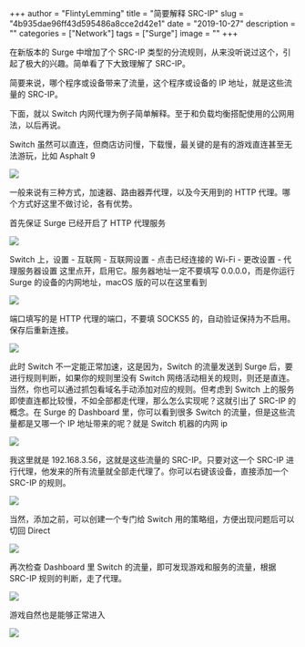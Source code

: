 +++
author = "FlintyLemming"
title = "简要解释 SRC-IP"
slug = "4b935dae96ff43d595486a8cce2d42e1"
date = "2019-10-27"
description = ""
categories = ["Network"]
tags = ["Surge"]
image = ""
+++

在新版本的 Surge 中增加了个 SRC-IP 类型的分流规则，从来没听说过这个，引起了极大的兴趣。简单看了下大致理解了 SRC-IP。

简要来说，哪个程序或设备带来了流量，这个程序或设备的 IP 地址，就是这些流量的 SRC-IP。

下面，就以 Switch 内网代理为例子简单解释。至于和负载均衡搭配使用的公网用法，以后再说。

Switch 虽然可以直连，但商店访问慢，下载慢，最关键的是有的游戏直连甚至无法游玩，比如 Asphalt 9

![](https://img.mitsea.com/blog/posts/2019/10/%E7%AE%80%E8%A6%81%E8%A7%A3%E9%87%8A%20SRC-IP/1.png?x-oss-process=style/ImageCompress)

一般来说有三种方式，加速器、路由器弄代理，以及今天用到的 HTTP 代理。哪个方式好这里不做讨论，各有优势。

首先保证 Surge 已经开启了 HTTP 代理服务

![](https://img.mitsea.com/blog/posts/2019/10/%E7%AE%80%E8%A6%81%E8%A7%A3%E9%87%8A%20SRC-IP/2.png?x-oss-process=style/ImageCompress)

Switch 上，设置 - 互联网 - 互联网设置 - 点击已经连接的 Wi-Fi - 更改设置 - 代理服务器设置 这里点开，启用它。服务器地址一定不要填写 0.0.0.0，而是你运行 Surge 的设备的内网地址，macOS 版的可以在这里看到

![](https://img.mitsea.com/blog/posts/2019/10/%E7%AE%80%E8%A6%81%E8%A7%A3%E9%87%8A%20SRC-IP/3.png?x-oss-process=style/ImageCompress)

端口填写的是 HTTP 代理的端口，不要填 SOCKS5 的，自动验证保持为不启用。保存后重新连接。

![](https://img.mitsea.com/blog/posts/2019/10/%E7%AE%80%E8%A6%81%E8%A7%A3%E9%87%8A%20SRC-IP/4.png?x-oss-process=style/ImageCompress)

此时 Switch 不一定能正常加速，这是因为，Switch 的流量发送到 Surge 后，要进行规则判断，如果你的规则里没有 Switch 网络活动相关的规则，则还是直连。当然，你也可以通过抓包看域名手动添加对应的规则。但考虑到 Switch 上的服务即使直连都比较慢，不如全部都走代理，那么怎么实现呢？这就引出了 SRC-IP 的概念。在 Surge 的 Dashboard 里，你可以看到很多 Switch 的流量，但是这些流量都是又哪一个 IP 地址带来的呢？就是 Switch 机器的内网 ip

![](https://img.mitsea.com/blog/posts/2019/10/%E7%AE%80%E8%A6%81%E8%A7%A3%E9%87%8A%20SRC-IP/5.png?x-oss-process=style/ImageCompress)

我这里就是 192.168.3.56，这就是这些流量的 SRC-IP。只要对这一个 SRC-IP 进行代理，他发来的所有流量就全部走代理了。你可以右键该设备，直接添加一个 SRC-IP 的规则。

![](https://img.mitsea.com/blog/posts/2019/10/%E7%AE%80%E8%A6%81%E8%A7%A3%E9%87%8A%20SRC-IP/6.png?x-oss-process=style/ImageCompress)

当然，添加之前，可以创建一个专门给 Switch 用的策略组，方便出现问题后可以切回 Direct

![](https://img.mitsea.com/blog/posts/2019/10/%E7%AE%80%E8%A6%81%E8%A7%A3%E9%87%8A%20SRC-IP/7.png?x-oss-process=style/ImageCompress)

再次检查 Dashboard 里 Switch 的流量，即可发现游戏和服务的流量，根据 SRC-IP 规则的判断，走了代理。

![](https://img.mitsea.com/blog/posts/2019/10/%E7%AE%80%E8%A6%81%E8%A7%A3%E9%87%8A%20SRC-IP/8.png?x-oss-process=style/ImageCompress)

游戏自然也是能够正常进入

![](https://img.mitsea.com/blog/posts/2019/10/%E7%AE%80%E8%A6%81%E8%A7%A3%E9%87%8A%20SRC-IP/9.png?x-oss-process=style/ImageCompress)